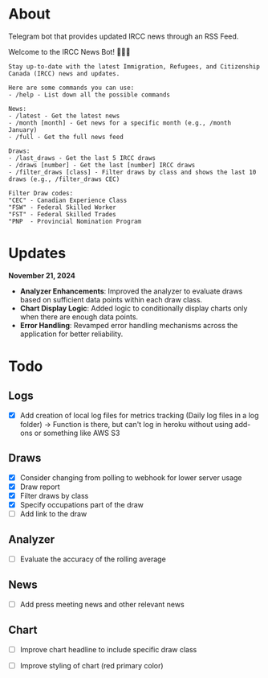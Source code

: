 # About

Telegram bot that provides updated IRCC news through an RSS Feed. 

Welcome to the IRCC News Bot! 🤖🇨🇦

    Stay up-to-date with the latest Immigration, Refugees, and Citizenship Canada (IRCC) news and updates. 

    Here are some commands you can use:
    - /help - List down all the possible commands

    News: 
    - /latest - Get the latest news
    - /month [month] - Get news for a specific month (e.g., /month January)
    - /full - Get the full news feed

    Draws:
    - /last_draws - Get the last 5 IRCC draws
    - /draws [number] - Get the last [number] IRCC draws
    - /filter_draws [class] - Filter draws by class and shows the last 10 draws (e.g., /filter_draws CEC)
    
    Filter Draw codes: 
    "CEC" - Canadian Experience Class
    "FSW" - Federal Skilled Worker
    "FST" - Federal Skilled Trades
    "PNP  - Provincial Nomination Program


# Updates
**November 21, 2024**

- **Analyzer Enhancements**: Improved the analyzer to evaluate draws based on sufficient data points within each draw class.
- **Chart Display Logic**: Added logic to conditionally display charts only when there are enough data points.
- **Error Handling**: Revamped error handling mechanisms across the application for better reliability.


# Todo
## Logs
- [x] Add creation of local log files for metrics tracking (Daily log files in a log folder) -> Function is there, but can't log in heroku without using add-ons or something like AWS S3
  
## Draws
- [x] Consider changing from polling to webhook for lower server usage
- [x] Draw report
- [x] Filter draws by class
- [x] Specify occupations part of the draw
- [ ] Add link to the draw 
  
## Analyzer
- [ ] Evaluate the accuracy of the rolling average
## News
- [ ] Add press meeting news and other relevant news

## Chart
- [ ] Improve chart headline to include specific draw class
- [ ] Improve styling of chart (red primary color)


